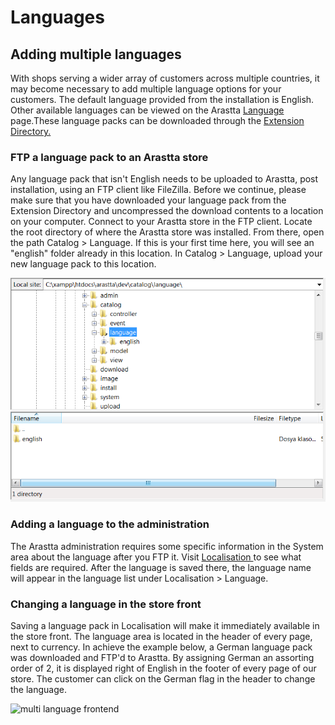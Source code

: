 Languages
=========

Adding multiple languages
-------------------------

With shops serving a wider array of customers across multiple countries, it may become necessary to add multiple language options for your customers. The default language provided from the installation is English. Other available languages can be viewed on the Arastta [Language](http://translations.arastta.pro/) page.These language packs can be downloaded through the [Extension Directory.](http://extensions.arastta.pro/)

### FTP a language pack to an Arastta store

Any language pack that isn't English needs to be uploaded to Arastta, post installation, using an FTP client like FileZilla. Before we continue, please make sure that you have downloaded your language pack from the Extension Directory and uncompressed the download contents to a location on your computer. Connect to your Arastta store in the FTP client. Locate the root directory of where the Arastta store was installed. From there, open the path Catalog > Language. If this is your first time here, you will see an "english" folder already in this location. In Catalog > Language, upload your new language pack to this location.

![ftp language](_images/language.png)

### Adding a language to the administration

The Arastta administration requires some specific information in the System area about the language after you FTP it. Visit [Localisation ](docs/user-manual/localisation/languages)to see what fields are required. After the language is saved there, the language name will appear in the language list under Localisation > Language.

### Changing a language in the store front

Saving a language pack in Localisation will make it immediately available in the store front. The language area is located in the header of every page, next to currency. In achieve the example below, a German language pack was downloaded and FTP'd to Arastta. By assigning German an assorting order of 2, it is displayed right of English in the footer of every page of our store. The customer can click on the German flag in the header to change the language.

![multi language frontend](_images/multilang.png)

